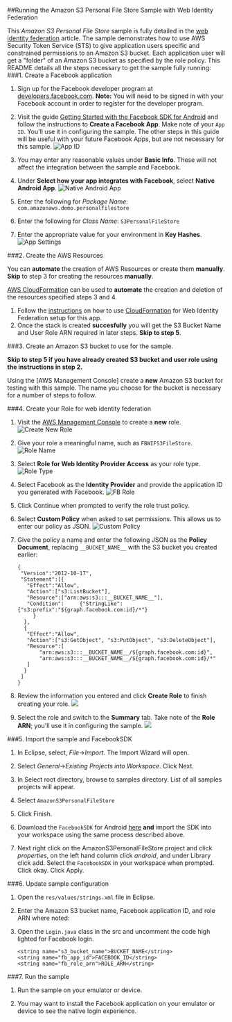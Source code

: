 ##Running the Amazon S3 Personal File Store Sample with Web Identity Federation

This *Amazon S3 Personal File Store* sample is fully detailed in the [web identity federation](http://aws.amazon.com/articles/4617974389850313) article.  The sample demonstrates how to use AWS Security Token Service (STS) to give application users specific and constrained permissions to an Amazon S3 bucket.  Each application user will get a "folder" of an Amazon S3 bucket as specified by the role policy.  This README details all the steps necessary to get the sample fully running:
###1. Create a Facebook application

1. Sign up for the Facebook developer program at [developers.facebook.com](https://developers.facebook.com/). **Note:** You will need to be signed in with your Facebook account in order to register for the developer program.

2. Visit the guide [Getting Started with the Facebook SDK for Android](https://developers.facebook.com/docs/getting-started/facebook-sdk-for-android/3.0/) and follow the instructions to **Create a Facebook App**. Make note of your `App ID`. You'll use it in configuring the sample. The other steps in this guide will be useful with your future Facebook Apps, but are not necessary for this sample. 
	![App ID](images/Facebook_App_ID.png)
	
3. You may enter any reasonable values under **Basic Info**. These will not affect the integration between the sample and Facebook.

4. Under **Select how your app integrates with Facebook**, select **Native Android App**.
	![Native Android App](images/Facebook_Native_App-Android.png)
	
5. Enter the following for *Package Name*: `com.amazonaws.demo.personalfilestore`

6. Enter the following for *Class Name*: `S3PersonalFileStore`

7. Enter the appropriate value for your environment in **Key Hashes**.
	![App Settings](images/Facebook_Android_Package_Name.png)

###2. Create the AWS Resources

You can **automate** the creation of AWS Resources or create them **manually**. **Skip** to step 3 for creating the resources **manually**.

[AWS CloudFormation](https://console.aws.amazon.com/cloudformation/home) can be used to **automate** the creation and deletion of the resources specified steps 3 and 4. 

1. Follow the [instructions](https://mobile.awsblog.com/post/Tx3ILZHIKNTQQ83/Simplify-Web-Identity-Federation-Setup-with-AWS-CloudFormation) on how to use [CloudFormation](https://console.aws.amazon.com/cloudformation/home) for Web Identity Federation setup for this app.
2. Once the stack is created **succesfully** you will get the S3 Bucket Name and User Role ARN required in later steps. **Skip to step 5**.

###3. Create an Amazon S3 bucket to use for the sample.

**Skip to step 5 if you have already created S3 bucket and user role using the instructions in step 2.**

Using the [AWS Management Console] create a **new** Amazon S3 bucket for testing with this sample.  The name you choose for the bucket is necessary for a number of steps to follow.

###4. Create your Role for web identity federation

1. Visit the [AWS Management Console](https://console.aws.amazon.com/iam/home) to create a **new** role.
	![Create New Role](images/Create_New_Role.png)
	
2. Give your role a meaningful name, such as `FBWIFS3FileStore`. 
	![Role Name](images/FB_Role_Name.png)
	
3. Select **Role for Web Identity Provider Access** as your role type. 
	![Role Type](images/Select_WIF_Role.png)
	
4. Select Facebook as the **Identity Provider** and provide the application ID you generated with Facebook. 
	![FB Role](images/Role_With_Facebook.png)
	
5. Click Continue when prompted to verify the role trust policy.

6. Select **Custom Policy** when asked to set permissions. This allows us to enter our policy as JSON. 
	![Custom Policy](images/Select_Custom_Policy.png)
	
7. Give the policy a name and enter the following JSON as the **Policy Document**, replacing `__BUCKET_NAME__` with the S3 bucket you created earlier:


	```
	{
	 "Version":"2012-10-17",
	 "Statement":[{
	   "Effect":"Allow",
	   "Action":["s3:ListBucket"],
	   "Resource":["arn:aws:s3:::__BUCKET_NAME__"],
	   "Condition":     {"StringLike":       {"s3:prefix":"${graph.facebook.com:id}/*"}
	     }
	  },
	  {
	   "Effect":"Allow",
	   "Action":["s3:GetObject", "s3:PutObject", "s3:DeleteObject"],
	   "Resource":[
	       "arn:aws:s3:::__BUCKET_NAME__/${graph.facebook.com:id}",
	       "arn:aws:s3:::__BUCKET_NAME__/${graph.facebook.com:id}/*"
	   ]
	  }
	 ]
	}
	```
	
8.  Review the information you entered and click **Create Role** to finish creating your role.
    ![](images/Confirm_FB_WIF_Role.png)
   
9.  Select the role and switch to the **Summary** tab. Take note of the **Role ARN**; you'll use it in configuring the sample.
    ![](images/FB_Role_ARN.png)

###5. Import the sample and FacebookSDK

1. In Eclipse, select, *File*->*Import*. The Import Wizard will open.

2. Select *General*->*Existing Projects into Workspace*.  Click Next.

3. In Select root directory, browse to samples directory.  List of all samples projects will appear.

4. Select `AmazonS3PersonalFileStore`

5. Click Finish.

6. Download the `FacebookSDK` for Android [here](https://developers.facebook.com/docs/android/) **and** import the SDK into your workspace using the same process described above.

7. Next right click on the AmazonS3PersonalFileStore project and click *properties*, on the left hand column click *android*, and under Library click add.  Select the `FacebookSDK` in your workspace when prompted.  Click okay. Click Apply.

###6. Update sample configuration

1. Open the `res/values/strings.xml` file in Eclipse.

2. Enter the Amazon S3 bucket name, Facebook application ID, and role ARN where noted:

3. Open the `Login.java` class in the src and uncomment the code high lighted for Facebook login.

	```
	<string name="s3_bucket_name">BUCKET_NAME</string>
	<string name="fb_app_id">FACEBOOK_ID</string>
	<string name="fb_role_arn">ROLE_ARN</string>
	```

###7. Run the sample

1. Run the sample on your emulator or device.

2. You may want to install the Facebook application on your emulator or device to see the native login experience.